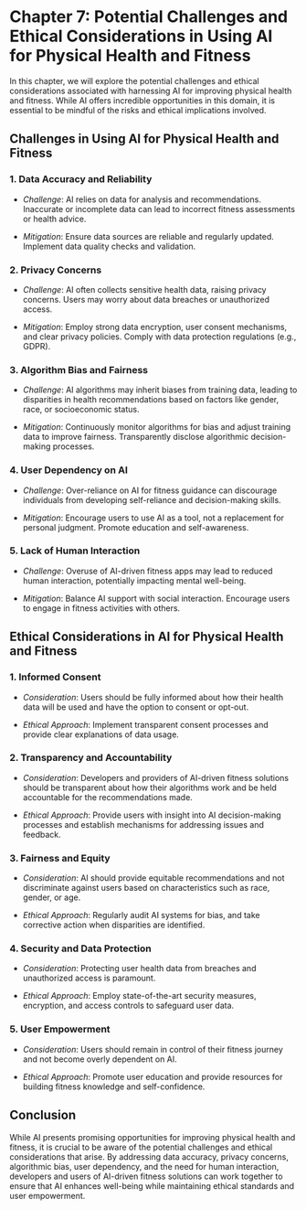 Chapter 7: Potential Challenges and Ethical Considerations in Using AI for Physical Health and Fitness
======================================================================================================

In this chapter, we will explore the potential challenges and ethical considerations associated with harnessing AI for improving physical health and fitness. While AI offers incredible opportunities in this domain, it is essential to be mindful of the risks and ethical implications involved.

Challenges in Using AI for Physical Health and Fitness
------------------------------------------------------

### 1. **Data Accuracy and Reliability**

* *Challenge*: AI relies on data for analysis and recommendations. Inaccurate or incomplete data can lead to incorrect fitness assessments or health advice.

* *Mitigation*: Ensure data sources are reliable and regularly updated. Implement data quality checks and validation.

### 2. **Privacy Concerns**

* *Challenge*: AI often collects sensitive health data, raising privacy concerns. Users may worry about data breaches or unauthorized access.

* *Mitigation*: Employ strong data encryption, user consent mechanisms, and clear privacy policies. Comply with data protection regulations (e.g., GDPR).

### 3. **Algorithm Bias and Fairness**

* *Challenge*: AI algorithms may inherit biases from training data, leading to disparities in health recommendations based on factors like gender, race, or socioeconomic status.

* *Mitigation*: Continuously monitor algorithms for bias and adjust training data to improve fairness. Transparently disclose algorithmic decision-making processes.

### 4. **User Dependency on AI**

* *Challenge*: Over-reliance on AI for fitness guidance can discourage individuals from developing self-reliance and decision-making skills.

* *Mitigation*: Encourage users to use AI as a tool, not a replacement for personal judgment. Promote education and self-awareness.

### 5. **Lack of Human Interaction**

* *Challenge*: Overuse of AI-driven fitness apps may lead to reduced human interaction, potentially impacting mental well-being.

* *Mitigation*: Balance AI support with social interaction. Encourage users to engage in fitness activities with others.

Ethical Considerations in AI for Physical Health and Fitness
------------------------------------------------------------

### 1. **Informed Consent**

* *Consideration*: Users should be fully informed about how their health data will be used and have the option to consent or opt-out.

* *Ethical Approach*: Implement transparent consent processes and provide clear explanations of data usage.

### 2. **Transparency and Accountability**

* *Consideration*: Developers and providers of AI-driven fitness solutions should be transparent about how their algorithms work and be held accountable for the recommendations made.

* *Ethical Approach*: Provide users with insight into AI decision-making processes and establish mechanisms for addressing issues and feedback.

### 3. **Fairness and Equity**

* *Consideration*: AI should provide equitable recommendations and not discriminate against users based on characteristics such as race, gender, or age.

* *Ethical Approach*: Regularly audit AI systems for bias, and take corrective action when disparities are identified.

### 4. **Security and Data Protection**

* *Consideration*: Protecting user health data from breaches and unauthorized access is paramount.

* *Ethical Approach*: Employ state-of-the-art security measures, encryption, and access controls to safeguard user data.

### 5. **User Empowerment**

* *Consideration*: Users should remain in control of their fitness journey and not become overly dependent on AI.

* *Ethical Approach*: Promote user education and provide resources for building fitness knowledge and self-confidence.

Conclusion
----------

While AI presents promising opportunities for improving physical health and fitness, it is crucial to be aware of the potential challenges and ethical considerations that arise. By addressing data accuracy, privacy concerns, algorithmic bias, user dependency, and the need for human interaction, developers and users of AI-driven fitness solutions can work together to ensure that AI enhances well-being while maintaining ethical standards and user empowerment.
